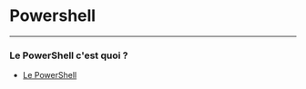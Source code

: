 # Powershell


-----

### Le PowerShell c'est quoi ? 
* [Le PowerShell](http://https://github.com/RonanF-lab/PowerShell/blob/main/Le%20PowerShell)
